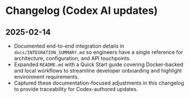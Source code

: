 # Changelog (Codex AI updates)

## 2025-02-14
- Documented end-to-end integration details in `docs/INTEGRATION_SUMMARY.md` so engineers have a single reference for architecture, configuration, and API touchpoints.
- Expanded `README.md` with a Quick Start guide covering Docker-backed and local workflows to streamline developer onboarding and highlight environment requirements.
- Captured these documentation-focused adjustments in this changelog to provide traceability for Codex-authored updates.
